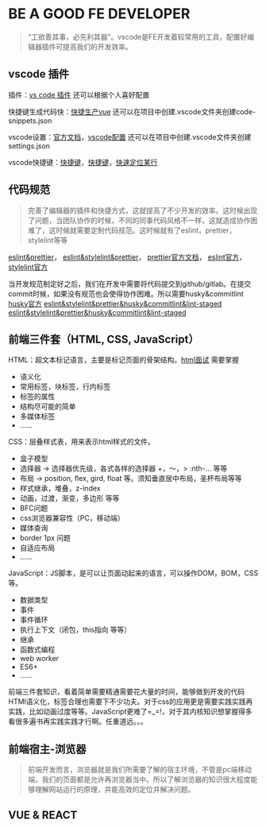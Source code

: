 # BE A GOOD FE DEVELOPER

> “工欲善其事，必先利其器”。vscode是FE开发着较常用的工具，配置好编辑器插件可提高我们的开发效率。

## vscode 插件

插件：[vs code 插件](https://mp.weixin.qq.com/s/YMsnB8WuOE_oXsD45T0iEw) 还可以根据个人喜好配置

快捷键生成代码快：[快捷生产vue](https://juejin.cn/post/6844904080893018119) 还可以在项目中创建.vscode文件夹创建code-snippets.json

vscode设置：[官方文档](https://code.visualstudio.com/docs/getstarted/settings)，[vscode配置](https://www.jianshu.com/p/bde39b7f72fe) 还可以在项目中创建.vscode文件夹创建settings.json

vscode快捷键：[快捷键](https://zhuanlan.zhihu.com/p/442954661)，[快捷键](https://zhuanlan.zhihu.com/p/89380226)，[快速定位某行](https://jingyan.baidu.com/article/3a2f7c2ea21c9e66aed61179.html)

## 代码规范

> 完善了编辑器的插件和快捷方式，这就提高了不少开发的效率。这时候出现了问题，当团队协作的时候，不同的同事代码风格不一样，这就造成协作困难了，这时候就需要定制代码规范。这时候就有了eslint，prettier，stylelint等等

[eslint&prettier](https://zhuanlan.zhihu.com/p/80574300)，
[eslint&stylelint&prettier](https://juejin.cn/post/6878121082188988430)，
[prettier官方文档](https://prettier.io/)，
[eslint官方](https://cn.eslint.org/docs/user-guide/configuring)，
[stylelint官方](https://stylelint.io/)

当开发规范制定好之后，我们在开发中需要将代码提交到github/gitlab。在提交commit时候，如果没有规范也会使得协作困难。所以需要husky&commitlint
[husky官方](https://typicode.github.io/husky/#/)
[eslint&stylelint&prettier&husky&commitlint&lint-staged](https://juejin.cn/post/7038143752036155428)
[eslint&stylelint&prettier&husky&commitlint&lint-staged](https://segmentfault.com/a/1190000022497035)

## 前端三件套（HTML, CSS, JavaScript）

HTML：超文本标记语言，主要是标记页面的骨架结构。[html面试](https://juejin.cn/post/6905294475539513352)
需要掌握

- 语义化
- 常用标签，块标签，行内标签
- 标签的属性
- 结构尽可能的简单
- 多媒体标签
- ......

CSS：层叠样式表，用来表示html样式的文件。

- 盒子模型
- 选择器 -> 选择器优先级，各式各样的选择器 +，～，> :nth-... 等等
- 布局 -> position, flex, gird, float 等。须知垂直居中布局，圣杯布局等等
- 样式继承，堆叠，z-index
- 动画，过渡，渐变，多边形 等等
- BFC问题
- css浏览器兼容性（PC，移动端）
- 媒体查询
- border 1px 问题
- 自适应布局
- ......

JavaScript：JS脚本，是可以让页面动起来的语言，可以操作DOM，BOM，CSS等。

- 数据类型
- 事件
- 事件循环
- 执行上下文（闭包，this指向 等等）
- 继承
- 函数式编程
- web worker
- ES6+
- ......

前端三件套知识，看着简单需要精通需要花大量的时间，能够做到开发的代码HTMl语义化，标签合理也需要下不少功夫。对于css的应用更是需要实践实践再实践，比如动画过度等等。JavaScript更难了=_=!，对于其内核知识想掌握得多看很多遍书再实践实践才行啊。任重道远。。。

## 前端宿主-浏览器

> 前端开发而言，浏览器就是我们所需要了解的宿主环境，不管是pc端移动端，我们的页面都是允许再浏览器当中。所以了解浏览器的知识很大程度能够理解网站运行的原理，并能高效的定位并解决问题。

## VUE & REACT
